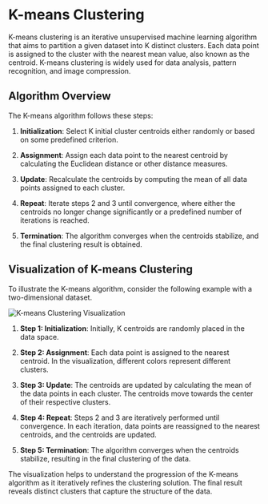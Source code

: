 # K-means Clustering

K-means clustering is an iterative unsupervised machine learning algorithm that aims to partition a given dataset into K distinct clusters. Each data point is assigned to the cluster with the nearest mean value, also known as the centroid. K-means clustering is widely used for data analysis, pattern recognition, and image compression.

## Algorithm Overview

The K-means algorithm follows these steps:

1. **Initialization**: Select K initial cluster centroids either randomly or based on some predefined criterion.

2. **Assignment**: Assign each data point to the nearest centroid by calculating the Euclidean distance or other distance measures.

3. **Update**: Recalculate the centroids by computing the mean of all data points assigned to each cluster.

4. **Repeat**: Iterate steps 2 and 3 until convergence, where either the centroids no longer change significantly or a predefined number of iterations is reached.

5. **Termination**: The algorithm converges when the centroids stabilize, and the final clustering result is obtained.

## Visualization of K-means Clustering

To illustrate the K-means algorithm, consider the following example with a two-dimensional dataset.

![K-means Clustering Visualization](https://editor.analyticsvidhya.com/uploads/56854k%20means%20clustering.png)

1. **Step 1: Initialization**: Initially, K centroids are randomly placed in the data space.

2. **Step 2: Assignment**: Each data point is assigned to the nearest centroid. In the visualization, different colors represent different clusters.

3. **Step 3: Update**: The centroids are updated by calculating the mean of the data points in each cluster. The centroids move towards the center of their respective clusters.

4. **Step 4: Repeat**: Steps 2 and 3 are iteratively performed until convergence. In each iteration, data points are reassigned to the nearest centroids, and the centroids are updated.

5. **Step 5: Termination**: The algorithm converges when the centroids stabilize, resulting in the final clustering of the data.

The visualization helps to understand the progression of the K-means algorithm as it iteratively refines the clustering solution. The final result reveals distinct clusters that capture the structure of the data.

